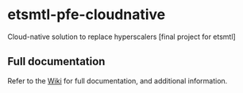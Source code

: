 # etsmtl-pfe-cloudnative

Cloud-native solution to replace hyperscalers [final project for etsmtl]

## Full documentation

Refer to the [Wiki](https://github.com/Simon-Boyer/etsmtl-pfe-cloudnative/wiki) for full documentation, and additional information.